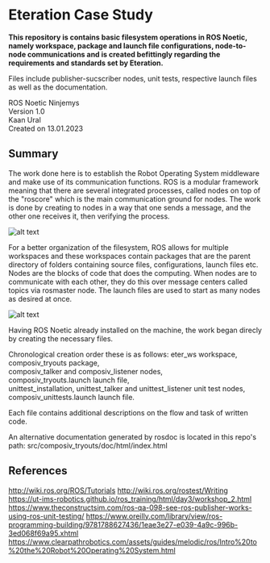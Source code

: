 # Eteration Case Study
**This repository is contains basic filesystem operations in ROS Noetic, namely workspace, package and launch file configurations, node-to-node communications and is created befittingly regarding the requirements and standards set by Eteration.**

Files include publisher-sucscriber nodes, unit tests, respective launch files as well as the documentation.

ROS Noetic Ninjemys  
Version 1.0  
Kaan Ural  
Created on 13.01.2023  


## Summary
 The work done here is to establish the Robot Operating System middleware and make use of its communication functions. ROS is a modular framework meaning that there are several integrated processes, called nodes on top of the "roscore" which is the main communication ground for nodes. The work is done by creating to nodes in a way that one sends a message, and the other one receives it, then verifying the process.   
 

![alt text](https://www.clearpathrobotics.com/assets/guides/melodic/ros/_images/ros101four.png)

For a better organization of the filesystem, ROS allows for multiple workspaces and these workspaces contain packages that are the parent directory of folders containing source files, configurations, launch files etc. Nodes are the blocks of code that does the computing. When nodes are to communicate with each other, they do this over message centers called topics via rosmaster node. The launch files are used to start as many nodes as desired at once. 


![alt text](https://www.oreilly.com/api/v2/epubs/9781788627436/files/assets/070b1970-a7b7-43b5-93c6-b4aff111747c.png)


Having ROS Noetic already installed on the machine, the work began direcly by creating the necessary files.

Chronological creation order these is as follows:
eter_ws workspace,  
composiv_tryouts package,  
composiv_talker and composiv_listener nodes,  
composiv_tryouts.launch launch file,  
unittest_installation, unittest_talker and unittest_listener unit test nodes,  
composiv_unittests.launch launch file.  

Each file contains additional descriptions on the flow and task of written code.

An alternative documentation generated by rosdoc is located in this repo's path: src/composiv_tryouts/doc/html/index.html 

 ## References

http://wiki.ros.org/ROS/Tutorials
http://wiki.ros.org/rostest/Writing
https://ut-ims-robotics.github.io/ros_training/html/day3/workshop_2.html
https://www.theconstructsim.com/ros-qa-098-see-ros-publisher-works-using-ros-unit-testing/
https://www.oreilly.com/library/view/ros-programming-building/9781788627436/1eae3e27-e039-4a9c-996b-3ed068f69a95.xhtml
https://www.clearpathrobotics.com/assets/guides/melodic/ros/Intro%20to%20the%20Robot%20Operating%20System.html

